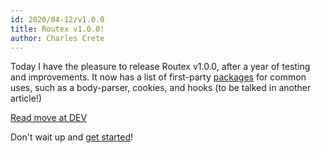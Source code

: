 ```yaml
---
id: 2020/04-12/v1.0.0
title: Routex v1.0.0!
author: Charles Crete
---
```


Today I have the pleasure to release Routex v1.0.0, after a year of testing and improvements.
It now has a list of first-party [packages](/docs/packages/index) for common uses, such as a body-parser, cookies, and hooks (to be talked in another article!)

[Read move at DEV](https://dev.to/cretezy/routex-v1-0-0-modern-node-router-gch)

Don't wait up and [get started](/docs/introduction)!
